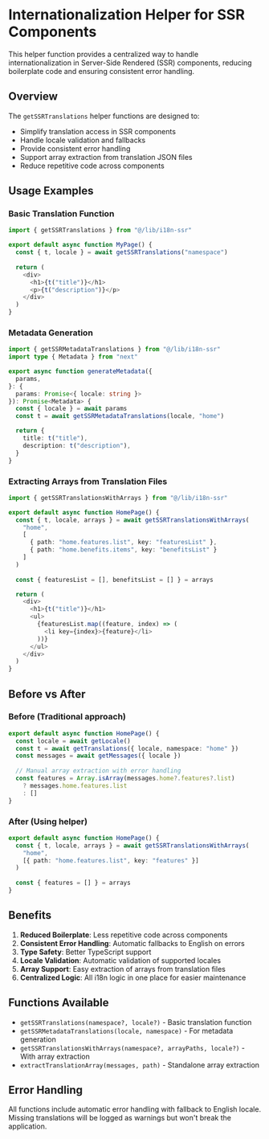 # Internationalization Helper for SSR Components

This helper function provides a centralized way to handle internationalization in Server-Side Rendered (SSR) components, reducing boilerplate code and ensuring consistent error handling.

## Overview

The `getSSRTranslations` helper functions are designed to:
- Simplify translation access in SSR components
- Handle locale validation and fallbacks
- Provide consistent error handling
- Support array extraction from translation JSON files
- Reduce repetitive code across components

## Usage Examples

### Basic Translation Function

```typescript
import { getSSRTranslations } from "@/lib/i18n-ssr"

export default async function MyPage() {
  const { t, locale } = await getSSRTranslations("namespace")
  
  return (
    <div>
      <h1>{t("title")}</h1>
      <p>{t("description")}</p>
    </div>
  )
}
```

### Metadata Generation

```typescript
import { getSSRMetadataTranslations } from "@/lib/i18n-ssr"
import type { Metadata } from "next"

export async function generateMetadata({
  params,
}: {
  params: Promise<{ locale: string }>
}): Promise<Metadata> {
  const { locale } = await params
  const t = await getSSRMetadataTranslations(locale, "home")

  return {
    title: t("title"),
    description: t("description"),
  }
}
```

### Extracting Arrays from Translation Files

```typescript
import { getSSRTranslationsWithArrays } from "@/lib/i18n-ssr"

export default async function HomePage() {
  const { t, locale, arrays } = await getSSRTranslationsWithArrays(
    "home",
    [
      { path: "home.features.list", key: "featuresList" },
      { path: "home.benefits.items", key: "benefitsList" }
    ]
  )
  
  const { featuresList = [], benefitsList = [] } = arrays

  return (
    <div>
      <h1>{t("title")}</h1>
      <ul>
        {featuresList.map((feature, index) => (
          <li key={index}>{feature}</li>
        ))}
      </ul>
    </div>
  )
}
```

## Before vs After

### Before (Traditional approach)
```typescript
export default async function HomePage() {
  const locale = await getLocale()
  const t = await getTranslations({ locale, namespace: "home" })
  const messages = await getMessages({ locale })
  
  // Manual array extraction with error handling
  const features = Array.isArray(messages.home?.features?.list)
    ? messages.home.features.list
    : []
}
```

### After (Using helper)
```typescript
export default async function HomePage() {
  const { t, locale, arrays } = await getSSRTranslationsWithArrays(
    "home",
    [{ path: "home.features.list", key: "features" }]
  )
  
  const { features = [] } = arrays
}
```

## Benefits

1. **Reduced Boilerplate**: Less repetitive code across components
2. **Consistent Error Handling**: Automatic fallbacks to English on errors
3. **Type Safety**: Better TypeScript support
4. **Locale Validation**: Automatic validation of supported locales
5. **Array Support**: Easy extraction of arrays from translation files
6. **Centralized Logic**: All i18n logic in one place for easier maintenance

## Functions Available

- `getSSRTranslations(namespace?, locale?)` - Basic translation function
- `getSSRMetadataTranslations(locale, namespace)` - For metadata generation
- `getSSRTranslationsWithArrays(namespace?, arrayPaths, locale?)` - With array extraction
- `extractTranslationArray(messages, path)` - Standalone array extraction

## Error Handling

All functions include automatic error handling with fallback to English locale. Missing translations will be logged as warnings but won't break the application.